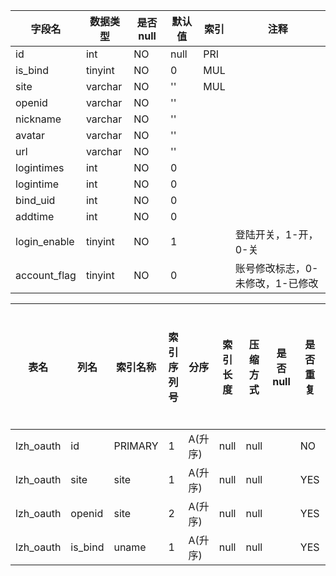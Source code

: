 |字段名|数据类型|是否null|默认值|索引|注释|
|------|--------|--------|------|----|----|
|id|int|NO|null|PRI||
|is_bind|tinyint|NO|0|MUL||
|site|varchar|NO|''|MUL||
|openid|varchar|NO|''|||
|nickname|varchar|NO|''|||
|avatar|varchar|NO|''|||
|url|varchar|NO|''|||
|logintimes|int|NO|0|||
|logintime|int|NO|0|||
|bind_uid|int|NO|0|||
|addtime|int|NO|0|||
|login_enable|tinyint|NO|1||登陆开关，1-开，0-关|
|account_flag|tinyint|NO|0||账号修改标志，0-未修改，1-已修改|



|表名|列名|索引名称|索引序列号|分序|索引长度|压缩方式|是否null|是否重复|唯一值数目估计值|索引方法|列中描述索引信息|索引注释|
|----|----|--------|----------|----|--------|--------|--------|--------|----------------|--------|----------------|--------|
|lzh_oauth|id|PRIMARY|1|A(升序)|null|null||NO|1582|BTREE|||
|lzh_oauth|site|site|1|A(升序)|null|null||YES||BTREE|||
|lzh_oauth|openid|site|2|A(升序)|null|null||YES||BTREE|||
|lzh_oauth|is_bind|uname|1|A(升序)|null|null||YES||BTREE|||
